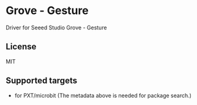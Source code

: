 # Grove - Gesture

Driver for Seeed Studio Grove - Gesture

## License

MIT

## Supported targets

* for PXT/microbit
(The metadata above is needed for package search.)

